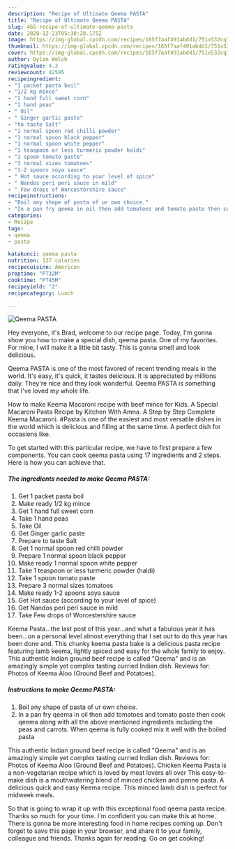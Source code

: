 ```yaml
---
description: "Recipe of Ultimate Qeema PASTA"
title: "Recipe of Ultimate Qeema PASTA"
slug: 465-recipe-of-ultimate-qeema-pasta
date: 2020-12-23T05:30:20.175Z
image: https://img-global.cpcdn.com/recipes/165f7aaf491abdd1/751x532cq70/qeema-pasta-recipe-main-photo.jpg
thumbnail: https://img-global.cpcdn.com/recipes/165f7aaf491abdd1/751x532cq70/qeema-pasta-recipe-main-photo.jpg
cover: https://img-global.cpcdn.com/recipes/165f7aaf491abdd1/751x532cq70/qeema-pasta-recipe-main-photo.jpg
author: Dylan Welch
ratingvalue: 4.3
reviewcount: 42595
recipeingredient:
- "1 packet pasta boil"
- "1/2 kg mince"
- "1 hand full sweet corn"
- "1 hand peas"
- " Oil"
- " Ginger garlic paste"
- "to taste Salt"
- "1 normal spoon red chilli powder"
- "1 normal spoon black pepper"
- "1 normal spoon white pepper"
- "1 teaspoon or less turmeric powder haldi"
- "1 spoon tomato paste"
- "3 normal sizes tomatoes"
- "1-2 spoons soya sauce"
- " Hot sauce according to your level of spice"
- " Nandos peri peri sauce in mild"
- " Few drops of Worcestershire sauce"
recipeinstructions:
- "Boil any shape of pasta of ur own choice."
- "In a pan fry qeema in oil then add tomatoes and tomato paste then cook qeema along with all the above mentioned ingredients including the peas and carrots. When qeema is fully cooked mix it well with the boiled pasta"
categories:
- Recipe
tags:
- qeema
- pasta

katakunci: qeema pasta 
nutrition: 137 calories
recipecuisine: American
preptime: "PT32M"
cooktime: "PT45M"
recipeyield: "2"
recipecategory: Lunch

---
```



![Qeema PASTA](https://img-global.cpcdn.com/recipes/165f7aaf491abdd1/751x532cq70/qeema-pasta-recipe-main-photo.jpg)

Hey everyone, it's Brad, welcome to our recipe page. Today, I'm gonna show you how to make a special dish, qeema pasta. One of my favorites. For mine, I will make it a little bit tasty. This is gonna smell and look delicious.

Qeema PASTA is one of the most favored of recent trending meals in the world. It's easy, it's quick, it tastes delicious. It is appreciated by millions daily. They're nice and they look wonderful. Qeema PASTA is something that I've loved my whole life.

How to make Keema Macaroni recipe with beef mince for Kids. A Special Macaroni Pasta Recipe by Kitchen With Amna. A Step by Step Complete Keema Macaroni. #Pasta is one of the easiest and most versatile dishes in the world which is delicious and filling at the same time. A perfect dish for occasions like.


To get started with this particular recipe, we have to first prepare a few components. You can cook qeema pasta using 17 ingredients and 2 steps. Here is how you can achieve that.

<!--inarticleads1-->

##### The ingredients needed to make Qeema PASTA:

1. Get 1 packet pasta boil
1. Make ready 1/2 kg mince
1. Get 1 hand full sweet corn
1. Take 1 hand peas
1. Take  Oil
1. Get  Ginger garlic paste
1. Prepare to taste Salt
1. Get 1 normal spoon red chilli powder
1. Prepare 1 normal spoon black pepper
1. Make ready 1 normal spoon white pepper
1. Take 1 teaspoon or less turmeric powder (haldi)
1. Take 1 spoon tomato paste
1. Prepare 3 normal sizes tomatoes
1. Make ready 1-2 spoons soya sauce
1. Get  Hot sauce (according to your level of spice)
1. Get  Nandos peri peri sauce in mild
1. Take  Few drops of Worcestershire sauce


Keema Pasta…the last post of this year…and what a fabulous year it has been…on a personal level almost everything that I set out to do this year has been done and. This chunky keema pasta bake is a delicious pasta recipe featuring lamb keema, lightly spiced and easy for the whole family to enjoy. This authentic Indian ground beef recipe is called &#34;Qeema&#34; and is an amazingly simple yet complex tasting curried Indian dish. Reviews for: Photos of Keema Aloo (Ground Beef and Potatoes). 

<!--inarticleads2-->

##### Instructions to make Qeema PASTA:

1. Boil any shape of pasta of ur own choice.
1. In a pan fry qeema in oil then add tomatoes and tomato paste then cook qeema along with all the above mentioned ingredients including the peas and carrots. When qeema is fully cooked mix it well with the boiled pasta


This authentic Indian ground beef recipe is called &#34;Qeema&#34; and is an amazingly simple yet complex tasting curried Indian dish. Reviews for: Photos of Keema Aloo (Ground Beef and Potatoes). Chicken Keema Pasta is a non-vegetarian recipe which is loved by meat lovers all over This easy-to-make dish is a mouthwatering blend of minced chicken and penne pasta. A delicious quick and easy Keema recipe. This minced lamb dish is perfect for midweek meals. 

So that is going to wrap it up with this exceptional food qeema pasta recipe. Thanks so much for your time. I'm confident you can make this at home. There is gonna be more interesting food in home recipes coming up. Don't forget to save this page in your browser, and share it to your family, colleague and friends. Thanks again for reading. Go on get cooking!

